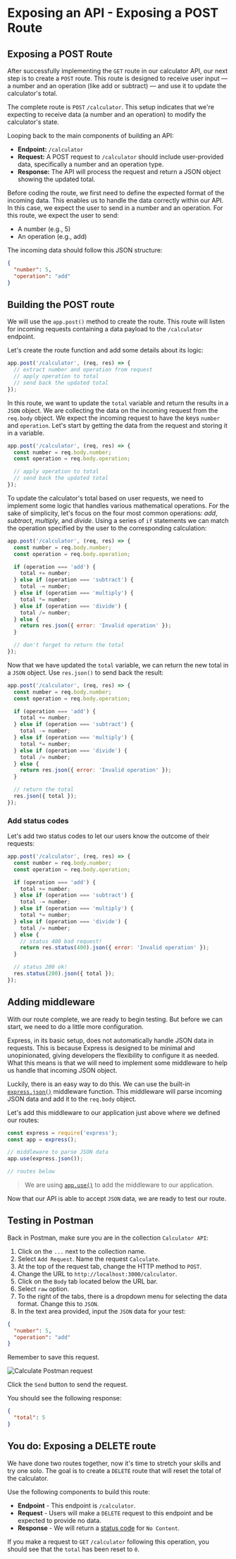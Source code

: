 # Exposing an API - Exposing a POST Route

## Exposing a POST Route

After successfully implementing the `GET` route in our calculator API, our next step is to create a `POST` route. This route is designed to receive user input — a number and an operation (like add or subtract) — and use it to update the calculator's total. 

The complete route is `POST` `/calculator`. This setup indicates that we're expecting to receive data (a number and an operation) to modify the calculator's state.

Looping back to the main components of building an API:

- **Endpoint:** `/calculator`
- **Request:** A POST request to `/calculator` should include user-provided data, specifically a number and an operation type.
- **Response:** The API will process the request and return a JSON object showing the updated total.

Before coding the route, we first need to define the expected format of the incoming data. This enables us to handle the data correctly within our API. In this case, we expect the user to send in a number and an operation. For this route, we expect the user to send:

- A number (e.g., 5)
- An operation (e.g., add)

The incoming data should follow this JSON structure:

```json
{
  "number": 5,
  "operation": "add"
}
```

## Building the POST route


We will use the `app.post()` method to create the route. This route will listen for incoming requests containing a data payload to the `/calculator` endpoint.

Let's create the route function and add some details about its logic:

```js
app.post('/calculator', (req, res) => {
  // extract number and operation from request
  // apply operation to total
  // send back the updated total
});
```

In this route, we want to update the `total` variable and return the results in a `JSON` object. We are collecting the data on the incoming request from the `req.body` object. We expect the incoming request to have the keys `number` and `operation`. Let's start by getting the data from the request and storing it in a variable.

```js
app.post('/calculator', (req, res) => {
  const number = req.body.number;
  const operation = req.body.operation;

  // apply operation to total
  // send back the updated total
});
```

To update the calculator's total based on user requests, we need to implement some logic that handles various mathematical operations. For the sake of simplicity, let's focus on the four most common operations: *add*, *subtract*, *multiply*, and *divide*. Using a series of `if` statements we can match the operation specified by the user to the corresponding calculation: 


```js
app.post('/calculator', (req, res) => {
  const number = req.body.number;
  const operation = req.body.operation;

  if (operation === 'add') {
    total += number;
  } else if (operation === 'subtract') {
    total -= number;
  } else if (operation === 'multiply') {
    total *= number;
  } else if (operation === 'divide') {
    total /= number;
  } else {
    return res.json({ error: 'Invalid operation' });
  }

  // don't forget to return the total
});
```

Now that we have updated the `total` variable, we can return the new total in a `JSON` object. Use `res.json()` to send back the result:

```js
app.post('/calculator', (req, res) => {
  const number = req.body.number;
  const operation = req.body.operation;

  if (operation === 'add') {
    total += number;
  } else if (operation === 'subtract') {
    total -= number;
  } else if (operation === 'multiply') {
    total *= number;
  } else if (operation === 'divide') {
    total /= number;
  } else {
    return res.json({ error: 'Invalid operation' });
  }

  // return the total
  res.json({ total });
});
```

### Add status codes

Let's add two status codes to let our users know the outcome of their requests:

```js
app.post('/calculator', (req, res) => {
  const number = req.body.number;
  const operation = req.body.operation;

  if (operation === 'add') {
    total += number;
  } else if (operation === 'subtract') {
    total -= number;
  } else if (operation === 'multiply') {
    total *= number;
  } else if (operation === 'divide') {
    total /= number;
  } else {
    // status 400 bad request!
    return res.status(400).json({ error: 'Invalid operation' });
  }

  // status 200 ok! 
  res.status(200).json({ total });
});
```

## Adding middleware

With our route complete, we are ready to begin testing. But before we can start, we need to do a little more configuration. 

Express, in its basic setup, does not automatically handle JSON data in requests. This is because Express is designed to be minimal and unopinionated, giving developers the flexibility to configure it as needed.
What this means is that we will need to implement some middleware to help us handle that incoming JSON object. 

Luckily, there is an easy way to do this. We can use the built-in [`express.json()`](https://expressjs.com/en/5x/api.html#express.json) middleware function. This middleware will parse incoming JSON data and add it to the `req.body` object. 

Let's add this middleware to our application just above where we defined our routes:

```js
const express = require('express');
const app = express();

// middleware to parse JSON data
app.use(express.json());

// routes below
```

> We are using [`app.use()`](https://expressjs.com/en/5x/api.html#app.use) to add the middleware to our application.

Now that our API is able to accept `JSON` data, we are ready to test our route. 

## Testing in Postman

Back in Postman, make sure you are in the collection `Calculator API`:

1. Click on the `...` next to the collection name.
2. Select `Add Request`. Name the request `Calculate`.
3. At the top of the request tab, change the HTTP method to `POST`.
4. Change the URL to `http://localhost:3000/calculator`.
5. Click on the `Body` tab located below the URL bar.
6. Select `raw` option.
7. To the right of the tabs, there is a dropdown menu for selecting the data format. Change this to `JSON`.
8. In the text area provided, input the `JSON` data for your test:

```json
{
  "number": 5,
  "operation": "add"
}
```

Remember to save this request.

![Calculate Postman request](./assets/calculate-postman-request.png)

Click the `Send` button to send the request.

You should see the following response:

```json
{
  "total": 5
}
```

## You do: Exposing a DELETE route

We have done two routes together, now it's time to stretch your skills and try one solo. The goal is to create a `DELETE` route that will reset the total of the calculator. 

Use the following components to build this route:

- **Endpoint** - This endpoint is `/calculator`.
- **Request** - Users will make a `DELETE` request to this endpoint and be expected to provide no data.
- **Response** - We will return a [status code](https://developer.mozilla.org/en-US/docs/Web/HTTP/Status/204) for `No Content`.

If you make a request to `GET` `/calculator` following this operation, you should see that the `total` has been reset to `0`.